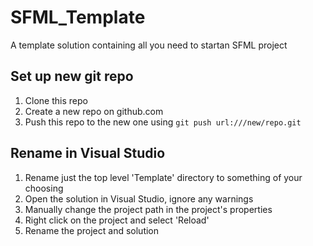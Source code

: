 # SFML_Template
A template solution containing all you need to startan SFML project

## Set up new git repo
1. Clone this repo
2. Create a new repo on github.com
3. Push this repo to the new one using `git push url:///new/repo.git`

## Rename in Visual Studio
1. Rename just the top level 'Template' directory to something of your choosing
2. Open the solution in Visual Studio, ignore any warnings
3. Manually change the project path in the project's properties
4. Right click on the project and select 'Reload'
5. Rename the project and solution
